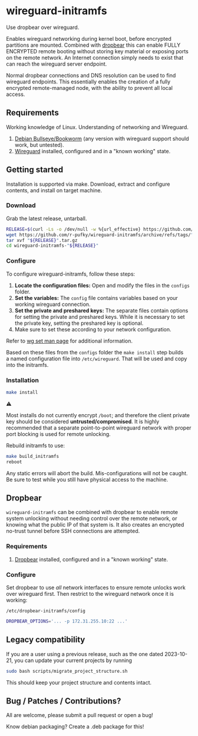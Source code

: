# wireguard-initramfs

Use dropbear over wireguard.

Enables wireguard networking during kernel boot, before encrypted partitions
are mounted. Combined with [dropbear](https://github.com/mkj/dropbear) this
can enable FULLY ENCRYPTED remote booting without storing key material or
exposing ports on the remote network. An Internet connection simply needs to
exist that can reach the wireguard server endpoint.

Normal dropbear connections and DNS resolution can be used to find wireguard
endpoints.
This essentially enables the creation of a fully encrypted remote-managed 
node, with the ability to prevent all local access.

## Requirements

Working knowledge of Linux. Understanding of networking and Wireguard.

1. [Debian Bullseye/Bookworm](https://debian.org) (any version with wireguard
   support should work, but untested).
2. [Wireguard](https://www.wireguard.com/) installed, configured and in a
   "known working" state.

## Getting started

Installation is supported via make.
Download, extract and configure contents, and install on target machine.

### Download

Grab the latest release, untarball.

```bash
RELEASE=$(curl -Ls -o /dev/null -w %{url_effective} https://github.com/r-pufky/wireguard-initramfs/releases/latest | tr "/" "\n" | tail -n 1)
wget https://github.com/r-pufky/wireguard-initramfs/archive/refs/tags/"${RELEASE}".tar.gz
tar xvf "${RELEASE}".tar.gz
cd wireguard-initramfs-"${RELEASE}"
```

### Configure

To configure wireguard-initramfs, follow these steps:
1. **Locate the configuration files:** Open and modify the files in the 
   `configs` folder.
2. **Set the variables:** The `config` file contains variables based on your 
   working wireguard connection. 
3. **Set the private and preshared keys:** The separate files contain 
   options for setting the private and preshared keys.
   While it is necessary to set the private key, setting the preshared key 
   is optional.
4. Make sure to set these according to your network configuration.

Refer to [wg set man page](https://man7.org/linux/man-pages/man8/wg.8.html) for
additional information.

Based on these files from the `configs` folder the `make install` step builds  
a named configuration file into `/etc/wireguard`.
That will be used and copy into the initramfs.

### Installation

```bash
make install
```

:warning:

Most installs do not currently encrypt `/boot`; and therefore the client
private key should be considered **untrusted/compromised**. It is highly
recommended that a separate point-to-point wireguard network with proper
port blocking is used for remote unlocking.

Rebuild initramfs to use:

```bash
make build_initramfs
reboot
```

Any static errors will abort the build. Mis-configurations will not be caught.
Be sure to test while you still have physical access to the machine.

## Dropbear

`wireguard-initramfs` can be combined with dropbear to enable remote system
unlocking without needing control over the remote network, or knowing what the
public IP of that system is. It also creates an encrypted no-trust tunnel
before SSH connections are attempted.

### Requirements

1. [Dropbear](https://github.com/mkj/dropbear) installed, configured and in a
   "known working" state.

### Configure

Set dropbear to use *all* network interfaces to ensure remote unlocks work over
wireguard first. Then restrict to the wireguard network once it is working:

`/etc/dropbear-initramfs/config`

```bash
DROPBEAR_OPTIONS='... -p 172.31.255.10:22 ...'
```

## Legacy compatibility

If you are a user using a previous release, such as the one dated 
2023-10-21, you can update your current projects by running

```bash
sudo bash scripts/migrate_project_structure.sh
```

This should keep your project structure and contents intact.

## Bug / Patches / Contributions?

All are welcome, please submit a pull request or open a bug!

Know debian packaging? Create a .deb package for this!
